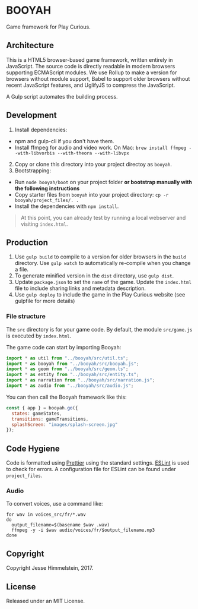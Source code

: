 # BOOYAH

Game framework for Play Curious.

## Architecture

This is a HTML5 browser-based game framework, written entirely in JavaScript. The source code is directly readable in modern browsers supporting ECMAScript modules. We use Rollup to make a version for browsers without module support, Babel to support older browsers without recent JavaScript features, and UglifyJS to compress the JavaScript.

A Gulp script automates the building process.

## Development

1. Install dependencies:

- npm and gulp-cli if you don't have them.
- Install ffmpeg for audio and video work. On Mac: `brew install ffmpeg --with-libvorbis --with-theora --with-libvpx`

2. Copy or clone this directory into your project directoy as `booyah`.
3. Bootstrapping:

- Run `node booyah/boot` on your project folder **or bootstrap manually with the following instructions**
- Copy starter files from `booyah` into your project directory: `cp -r booyah/project_files/. .`
- Install the dependencies with `npm install`.
    
> At this point, you can already test by running a local webserver and visiting `index.html`.

## Production

1. Use `gulp build` to compile to a version for older browsers in the `build` directory. Use `gulp watch` to automatically re-compile when you change a file.
2. To generate minified version in the `dist` directory, use `gulp dist`.
3. Update `package.json` to set the `name` of the game. Update the `index.html` file to include sharing links and metadata description.
4. Use `gulp deploy` to include the game in the Play Curious website (see gulpfile for more details)

### File structure

The `src` directory is for your game code. By default, the module `src/game.js` is executed by `index.html`.

The game code can start by importing Booyah:

```javascript
import * as util from "../booyah/src/util.ts";
import * as booyah from "../booyah/src/booyah.js";
import * as geom from "../booyah/src/geom.ts";
import * as entity from "../booyah/src/entity.ts";
import * as narration from "../booyah/src/narration.js";
import * as audio from "../booyah/src/audio.js";
```

You can then call the Booyah framework like this:

```javascript
const { app } = booyah.go({
  states: gameStates,
  transitions: gameTransitions,
  splashScreen: "images/splash-screen.jpg"
});
```

## Code Hygiene

Code is formatted using [Prettier](https://prettier.io/) using the standard settings. [ESLint](https://eslint.org/) is used to check for errors. A configuration file for ESLint can be found under `project_files`.

### Audio

To convert voices, use a command like:

```
for wav in voices_src/fr/*.wav
do
  output_filename=$(basename $wav .wav)
  ffmpeg -y -i $wav audio/voices/fr/$output_filename.mp3
done
```

## Copyright

Copyright Jesse Himmelstein, 2017.

## License

Released under an MIT License.
